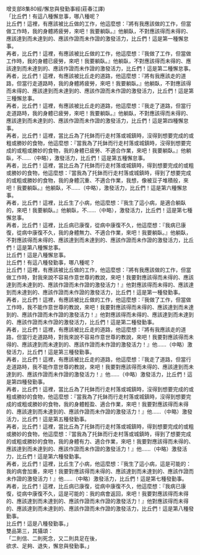 增支部8集80經/懈怠與發勤事經(莊春江譯)  
「比丘們！有這八種懈怠事，哪八種呢？  
比丘們！這裡，有應該被比丘做的工作，他這麼想：『將有我應該做的工作，但當做工作時，我的身體將疲勞，來吧！我要躺臥。』他躺臥，不對應該得而未得的、應該達到而未達到的、應該作證而未作證的激發活力，比丘們！這是第一種懈怠事。  
再者，比丘們！這裡，有應該被比丘做的工作，他這麼想：『我做了工作，但當做工作時，我的身體已疲勞，來吧！我要躺臥。』他躺臥，不對應該得而未得的、應該達到而未達到的、應該作證而未作證的激發活力，比丘們！這是第二種懈怠事。  
再者，比丘們！這裡，有應該被比丘走的道路，他這麼想：『將有我應該走的道路，但當行走道路時，我的身體將疲勞，來吧！我要躺臥。』他躺臥，不對應該得而未得的、應該達到而未達到的、應該作證而未作證的激發活力，比丘們！這是第三種懈怠事。  
再者，比丘們！這裡，有應該被比丘走的道路，他這麼想：『我走了道路，但當行走道路時，我的身體已疲勞，來吧！我要躺臥。』他躺臥，不對應該得而未得的、應該達到而未達到的、應該作證而未作證的激發活力，比丘們！這是第四種懈怠事。  
再者，比丘們！這裡，當比丘為了托鉢而行走村落或城鎮時，沒得到想要完成的或粗或勝妙的食物，他這麼想：『當我為了托鉢而行走村落或城鎮時，沒得到想要完成的或粗或勝妙的食物，我的身體已疲勞、不適合作業，來吧！我要躺臥。』他躺臥，不……（中略），激發活力，比丘們！這是第五種懈怠事。  
再者，比丘們！這裡，當比丘為了托鉢而行走村落或城鎮時，得到想要完成的或粗或勝妙的食物，他這麼想：『當我為了托鉢而行走村落或城鎮時，得到了想要完成的或粗或勝妙的食物，我的身體沉重、不適合作業，我想，像被豆子堆積般，來吧！我要躺臥。』他躺臥，不……（中略），激發活力，比丘們！這是第六種懈怠事。  
再者，比丘們！這裡，比丘生了小病，他這麼想：『我生了這小病，是適合躺臥的，來吧！我要躺臥。』他躺臥，不……（中略），激發活力，比丘們！這是第七種懈怠事。  
再者，比丘們！這裡，比丘病已康復，從病中康復不久，他這麼想：『我病已康復，從病中康復不久，我的身體無力、不適合作業，來吧！我要躺臥。』他躺臥，不對應該得而未得的、應該達到而未達到的、應該作證而未作證的激發活力，比丘們！這是第八種懈怠事。  
比丘們！這是八種懈怠事。  
比丘們！有這八種發勤事，哪八種呢？  
比丘們！這裡，有應該被比丘做的工作，他這麼想：『將有我應該做的工作，但當做工作時，對我來說不容易作意世尊的教說，來吧！我要對應該得而未得的、應該達到而未達到的、應該作證而未作證的激發活力！』他對應該得而未得的、應該達到而未達到的、應該作證而未作證的激發活力，比丘們！這是第一種發勤事。  
再者，比丘們！這裡，有應該被比丘做的工作，他這麼想：『我做了工作，但當做工作時，我不能作意世尊的教說，來吧！我要對應該得而未得的、應該達到而未達到的、應該作證而未作證的激發活力！』他對應該得而未得的、應該達到而未達到的、應該作證而未作證的激發活力，比丘們！這是第二種發勤事。  
再者，比丘們！這裡，有應該被比丘走的道路，他這麼想：『將有我應該走的道路，但當行走道路時，對我來說不容易作意世尊的教說，來吧！我要對應該得而未得的、應該達到而未達到的、應該作證而未作證的激發活力！』他……（中略）激發活力，比丘們！這是第三種發勤事。  
再者，比丘們！這裡，有應該被比丘走的道路，他這麼想：『我走了道路，但當行走道路時，我不能作意世尊的教說，來吧！我要對應該得而未得的、應該達到而未達到的、應該作證而未作證的激發活力！』他……（中略）激發活力，比丘們！這是第四種發勤事。  
再者，比丘們！這裡，當比丘為了托鉢而行走村落或城鎮時，沒得到想要完成的或粗或勝妙的食物，他這麼想：『當我為了托鉢而行走村落或城鎮時，沒得到想要完成的或粗或勝妙的食物，我的身體輕盈、適合作業，來吧！我要對應該得而未得的、應該達到而未達到的、應該作證而未作證的激發活力！』他……（中略）激發活力，比丘們！這是第五種發勤事。  
再者，比丘們！這裡，當比丘為了托鉢而行走村落或城鎮時，得到想要完成的或粗或勝妙的食物，他這麼想：『當我為了托鉢而行走村落或城鎮時，得到了想要完成的或粗或勝妙的食物，我的身體有力、適合作業，來吧！我要對應該得而未得的、應該達到而未達到的、應該作證而未作證的激發活力！』他……（中略）激發活力，比丘們！這是第六種發勤事。  
再者，比丘們！這裡，比丘生了小病，他這麼想：『我生了這小病，這是可能的：我的病會加重，來吧！我要對應該得而未得的、應該達到而未達到的、應該作證而未作證的激發活力！』他……（中略）激發活力，比丘們！這是第七種發勤事。  
再者，比丘們！這裡，比丘病已康復，從病中康復不久，他這麼想：『我病已康復，從病中康復不久，這是可能的：我的病會返回，來吧！我要對應該得而未得的、應該達到而未達到的、應該作證而未作證的激發活力！』他對應該得而未得的、應該達到而未達到的、應該作證而未作證的激發活力，比丘們！這是第八種發勤事。  
比丘們！這是八種發勤事。」  
雙品第三，其攝頌：  
「二則信、二則死念，又二則具足在後，  
欲求、足夠、退失，懈怠與發勤事。」  
  
  
